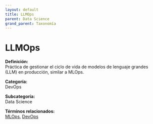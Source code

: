 ```yaml
---
layout: default
title: LLMOps
parent: Data Science
grand_parent: Taxonomía
---
```


# LLMOps

**Definición:**  
Práctica de gestionar el ciclo de vida de modelos de lenguaje grandes (LLM) en producción, similar a MLOps.

**Categoría:**  
DevOps

**Subcategoría:**  
Data Science

**Términos relacionados:**  
[MLOps](https://maleniski.github.io/diccionario-angl-tec-mx/docs/taxonomia/devops/data-science/mlops.html), [DevOps](https://maleniski.github.io/diccionario-angl-tec-mx/docs/taxonomia/devops/data-science/devops.html)
